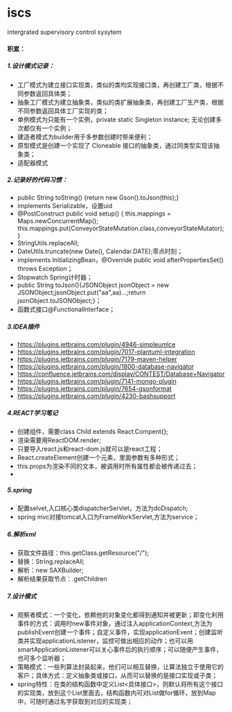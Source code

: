# iscs
intergrated supervisory control sysytem

#### 积累：
##### 1.设计模式记录：
  - 工厂模式为建立接口实现类，类似的类均实现接口类，再创建工厂类，根据不同参数返回具体类；
  - 抽象工厂模式为建立抽象类，类似的类扩展抽象类，再创建工厂生产类，根据不同参数返回具体工厂实现的类；
  - 单例模式为只能有一个实例，private static Singleton instance;  无论创建多次都仅有一个实例；
  - 建造者模式为builder用于多参数创建时带来便利；
  - 原型模式是创建一个实现了 Cloneable 接口的抽象类，通过同类型实现该抽象类；
  - 适配器模式





##### 2.记录好的代码习惯：
 - public String toString() {return new Gson().toJson(this);}
 - implements Serializable，设置uid
 - @PostConstruct
   public void setup() {
        this.mappings = Maps.newConcurrentMap();
        this.mappings.put(ConveyorStateMutation.class,conveyorStateMutator);}
 - StringUtils.replaceAll;
 - DateUtils.truncate(new Date(), Calendar.DATE);零点时刻；
 - implements InitializingBean，@Override public void afterPropertiesSet() throws Exception；
 - Stopwatch  Spring计时器；
 - public String toJson(){JSONObject jsonObject = new JSONObject;jsonObject.put("aa",aa)...;return jsonObject.toJSONObject;}；
 - 函数式接口@FunctionalInterface；
##### 3.IDEA插件
 - https://plugins.jetbrains.com/plugin/4946-simpleumlce
 - https://plugins.jetbrains.com/plugin/7017-plantuml-integration
 - https://plugins.jetbrains.com/plugin/7179-maven-helper
 - https://plugins.jetbrains.com/plugin/1800-database-navigator
 - https://confluence.jetbrains.com/display/CONTEST/Database+Navigator
 - https://plugins.jetbrains.com/plugin/7141-mongo-plugin
 - https://plugins.jetbrains.com/plugin/7654-gsonformat
 - https://plugins.jetbrains.com/plugin/4230-bashsupport

##### 4.REACT学习笔记
 - 创建组件，需要class Child extends React.Compent{};
 - 渲染需要用ReactDOM.render;
 - 只要导入react.js和react-dom.js就可以是react工程；
 - React.createElement创建一个元素，里面参数有多种形式；
 - this.props为渲染不同的文本，被调用时所有属性都会被传递过去；
 - 
##### 5.spring
 - 配置selvet,入口核心类dispatcherServlet，方法为doDispatch;
 - spring mvc对接tomcat入口为FrameWorkServlet,方法为service；
 
 ##### 6.解析xml
 - 获取文件路径：this.getClass.getResource("/");
 - 替换：String.replaceAll;
 - 解析：new SAXBuilder;
 - 解析结果获取节点：.getChildren

##### 7.设计模式
 - 观察者模式：一个变化，依赖他的对象变化都得到通知并被更新；即变化利用事件的方式：调用时new事件对象，通过注入applicationContext,方法为publishEvent创建一个事件；自定义事件，实现applicationEvent；创建监听类并实现applicationListener，监控可做出相应的动作；也可以用smartApplicationListener可以关心事件后的执行顺序；可以随便产生事件，也可多个监听器；
 - 策略模式：一些列算法封装起来，他们可以相互替换，让算法独立于使用它的客户；具体方式：定义抽象类或接口，从而可以替换的是接口实现或子类；
 - spring特性：在类的结构函数中定义List<具体接口>，则默认将所有这个接口的实现类，放到这个List里面去，结构函数内可对List做for循环，放到Map中，可随时通过名字获取到对应的实现类；
